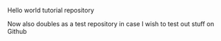Hello world tutorial repository

Now also doubles as a test repository in case I wish to test out stuff on Github
